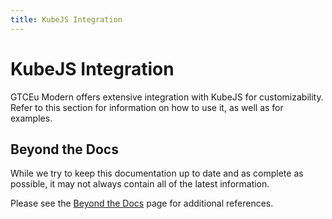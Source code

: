 ```yaml
---
title: KubeJS Integration
---
```



# KubeJS Integration

GTCEu Modern offers extensive integration with KubeJS for customizability.  
Refer to this section for information on how to use it, as well as for examples.


## Beyond the Docs

While we try to keep this documentation up to date and as complete as possible, it may not always contain all of the latest information.

Please see the [Beyond the Docs](./Beyond-The-Docs.md) page for additional references.